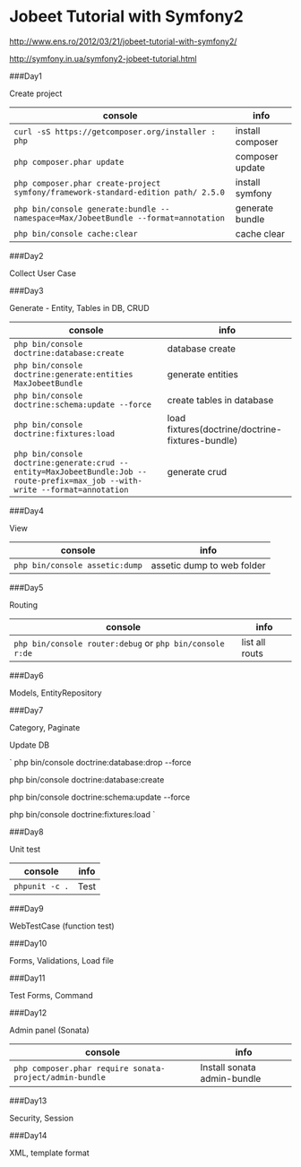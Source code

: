 # Jobeet Tutorial with Symfony2 

http://www.ens.ro/2012/03/21/jobeet-tutorial-with-symfony2/

http://symfony.in.ua/symfony2-jobeet-tutorial.html

###Day1

Create project

console|info 
---|---
`curl -sS https://getcomposer.org/installer : php`|install composer
`php composer.phar update`|composer update
`php composer.phar create-project symfony/framework-standard-edition path/ 2.5.0`|install symfony
`php bin/console generate:bundle --namespace=Max/JobeetBundle --format=annotation`|generate bundle
`php bin/console cache:clear`|cache clear


###Day2

Collect User Case

###Day3

Generate - Entity, Tables in DB, CRUD

console|info 
---|---
`php bin/console doctrine:database:create`|database create
`php bin/console doctrine:generate:entities MaxJobeetBundle`|generate entities
`php bin/console doctrine:schema:update --force`|create tables in database
`php bin/console doctrine:fixtures:load`|load fixtures(doctrine/doctrine-fixtures-bundle)
`php bin/console doctrine:generate:crud --entity=MaxJobeetBundle:Job --route-prefix=max_job --with-write --format=annotation`|generate crud

###Day4

View

console|info 
---|---
`php bin/console assetic:dump`|assetic dump to web folder

###Day5

Routing

console|info 
---|---
`php bin/console router:debug` or `php bin/console r:de`|list all routs

###Day6

Models, EntityRepository

###Day7

Category, Paginate

Update DB

`
php bin/console doctrine:database:drop --force

php bin/console doctrine:database:create

php bin/console doctrine:schema:update --force

php bin/console doctrine:fixtures:load
`

###Day8

Unit test

console|info 
---|---
`phpunit -c .`|Test

###Day9

WebTestCase (function test)

###Day10

Forms, Validations, Load file

###Day11

Test Forms, Command

###Day12

Admin panel (Sonata)

console|info 
---|---
`php composer.phar require sonata-project/admin-bundle`|Install sonata admin-bundle

###Day13

Security, Session

###Day14

XML, template format
